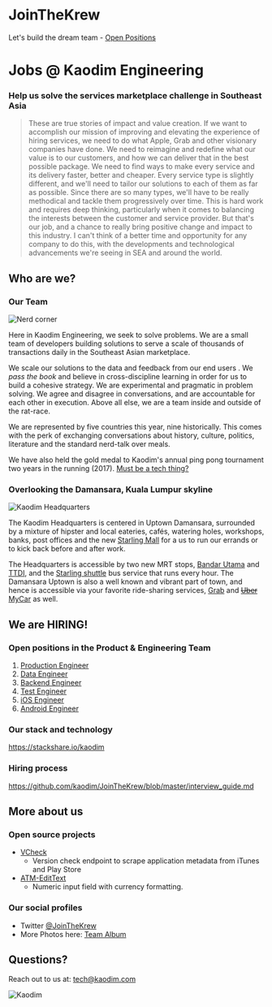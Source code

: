 # JoinTheKrew
Let's build the dream team - [Open Positions](#open-positions-in-the-product--engineering-team)


# Jobs @ Kaodim Engineering

### Help us solve the services marketplace challenge in Southeast Asia


> These are true stories of impact and value creation. If we want to accomplish our mission of improving and elevating the experience of hiring services, we need to do what Apple, Grab and other visionary companies have done. We need to reimagine and redefine what our value is to our customers, and how we can deliver that in the best possible package. We need to find ways to make every service and its delivery faster, better and cheaper. Every service type is slightly different, and we'll need to tailor our solutions to each of them as far as possible. Since there are so many types, we'll have to be really methodical and tackle them progressively over time. This is hard work and requires deep thinking, particularly when it comes to balancing the interests between the customer and service provider. But that's our job, and a chance to really bring positive change and impact to this industry. I can't think of a better time and opportunity for any company to do this, with the developments and technological advancements we're seeing in SEA and around the world. 


## Who are we?


### Our Team

![Nerd corner](https://lh3.googleusercontent.com/xzreoy9KOmeVF7AF8GukdQ3k6Q0nGYQBKkN6_R36KstxSmkWushsTfeGKxd0oX1T1kv-ynHO5quI7YINSVwNUWMua32fIU_aGC985olZi9bPRShOyaq15S8KLf120x-14h9ER3Gbjg=w1280-h960-no)

Here in Kaodim Engineering, we seek to solve problems. We are a small team of developers building solutions to serve a scale of thousands of transactions daily in the Southeast Asian marketplace. 

We scale our solutions to the data and feedback from our end users . We *pass the book* and believe in cross-discipline learning in order for us to build a cohesive strategy. We are experimental and pragmatic in problem solving. We agree and disagree in conversations, and are accountable for each other in execution. Above all else, we are a team inside and outside of the rat-race.

We are represented by five countries this year, nine historically. This comes with the perk of exchanging conversations about history, culture, politics, literature and the standard nerd-talk over meals. 

We have also held the gold medal to Kaodim's annual ping pong tournament two years in the running (2017). [Must be a tech thing?](http://jamesyu.org/2009/01/11/why-table-tennis-is-a-great-hacker-sport/)


### Overlooking the Damansara, Kuala Lumpur skyline

![Kaodim Headquarters](https://i.imgur.com/KjL2bV3.jpg)

The Kaodim Headquarters is centered in Uptown Damansara, surrounded by a mixture of hipster and local eateries, cafés, watering holes, workshops, banks, post offices and the new [Starling Mall](https://www.thestarling.com.my/) for a us to run our errands or to kick back before and after work.

The Headquarters is accessible by two new MRT stops, [Bandar Utama](http://www.mrt.com.my/stations/Bandar_Utama_Station.htm) and [TTDI](http://www.mrt.com.my/stations/Taman_Tun_Dr_Ismail_Station.htm), and the [Starling shuttle](http://www.duptown.com/getting-to/public-transport) bus service that runs every hour. The Damansara Uptown is also a well known and vibrant part of town, and hence is accessible via your favorite ride-sharing services, [Grab](https://www.grab.com/my/) and ~~[Uber](https://www.uber.com/en-MY/cities/kuala-lumpur/)~~ [MyCar](https://mycar.net.my/) as well.


<!--
---
## Why to join a startup?
-->

## We are HIRING! 
### Open positions in the Product & Engineering Team 

1. [Production Engineer](http://careers.kaodim.com/posts/production-engineering)
1. [Data Engineer](http://careers.kaodim.com/posts/data-engineer-regional)
1. [Backend Engineer](http://careers.kaodim.com/posts/back-end-developer)
1. [Test Engineer](http://careers.kaodim.com/posts/quality-assurance-engineer)
1. [iOS Engineer](http://careers.kaodim.com/posts/ios-mobile-application-engineer)
1. [Android Engineer](http://careers.kaodim.com/posts/android-engineer-regional)

<!--
### Our core values
--->

<!--
### Why should you join us? 
### We are agile 
-->

### Our stack and technology
https://stackshare.io/kaodim


### Hiring process
https://github.com/kaodim/JoinTheKrew/blob/master/interview_guide.md

<!--
### Compensation and perks 
-->

## More about us
### Open source projects

* [VCheck](https://github.com/kaodim/store-scrape)
    * Version check endpoint to scrape application metadata from iTunes and Play Store
* [ATM-EditText](https://github.com/kaodim/ATM-EditText)
    * Numeric input field with currency formatting.
    
### Our social profiles
* Twitter [@JoinTheKrew](https://twitter.com/JoinTheKrew)
* More Photos here: [Team Album](https://photos.app.goo.gl/5LgK2qvZMMUMuZy6A)

## Questions?
Reach out to us at: [tech@kaodim.com](mailto:tech@kaodim.com)

![Kaodim](https://d2h27eox9il2f2.cloudfront.net/kaodim-logo-small-red%402x.png)
